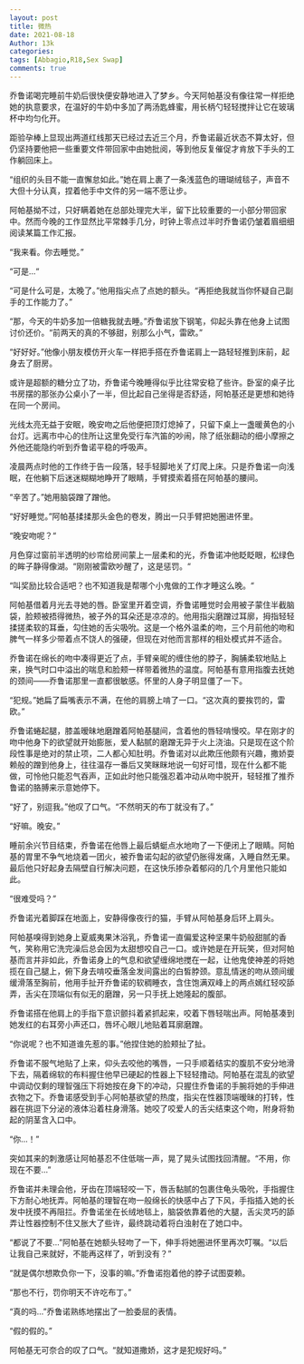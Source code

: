 ```yaml
---
layout: post
title: 微热
date: 2021-08-18
Author: 13k
categories: 
tags: [Abbagio,R18,Sex Swap]
comments: true
---
```


乔鲁诺喝完睡前牛奶后很快便安静地进入了梦乡。今天阿帕基没有像往常一样拒绝她的执意要求，在温好的牛奶中多加了两汤匙蜂蜜，用长柄勺轻轻搅拌让它在玻璃杯中均匀化开。

距验孕棒上显现出两道红线那天已经过去近三个月，乔鲁诺最近状态不算太好，但仍坚持要他把一些重要文件带回家中由她批阅，等到他反复催促才肯放下手头的工作躺回床上。

“组织的头目不能一直懈怠如此。”她在肩上裹了一条浅蓝色的珊瑚绒毯子，声音不大但十分认真，捏着他手中文件的另一端不愿让步。

阿帕基拗不过，只好瞒着她在总部处理完大半，留下比较重要的一小部分带回家中。然而今晚的工作显然比平常棘手几分，时钟上零点过半时乔鲁诺仍皱着眉细细阅读某篇工作汇报。

“我来看。你去睡觉。”

“可是...“

“可是什么可是，太晚了。”他用指尖点了点她的额头。“再拒绝我就当你怀疑自己副手的工作能力了。”

“那，今天的牛奶多加一倍糖我就去睡。”乔鲁诺放下钢笔，仰起头靠在他身上试图讨价还价。“前两天的真的不够甜，别那么小气，雷欧。”

“好好好。”他像小朋友模仿开火车一样把手搭在乔鲁诺肩上一路轻轻推到床前，起身去了厨房。

或许是超额的糖分立了功，乔鲁诺今晚睡得似乎比往常安稳了些许。卧室的桌子比书房摆的那张办公桌小了一半，但比起自己坐得是否舒适，阿帕基还是更想和她待在同一个房间。

光线太亮无益于安眠，晚安吻之后他便把顶灯熄掉了，只留下桌上一盏暖黄色的小台灯。远离市中心的住所让这里免受行车汽笛的吵闹，除了纸张翻动的细小摩擦之外他还能隐约听到乔鲁诺平稳的呼吸声。

凌晨两点时他的工作终于告一段落，轻手轻脚地关了灯爬上床。只是乔鲁诺一向浅眠，在他躺下后迷迷糊糊地睁开了眼睛，手臂摸索着搭在阿帕基的腰间。

“辛苦了。”她用脑袋蹭了蹭他。

“好好睡觉。”阿帕基揉揉那头金色的卷发，腾出一只手臂把她圈进怀里。

“晚安吻呢？“

月色穿过窗前半透明的纱帘给房间蒙上一层柔和的光，乔鲁诺冲他眨眨眼，松绿色的眸子静得像湖。“刚刚被雷欧吵醒了，这是惩罚。“

“叫奖励比较合适吧？也不知道我是帮哪个小鬼做的工作才睡这么晚。“

阿帕基借着月光去寻她的唇。卧室里开着空调，乔鲁诺睡觉时会用被子蒙住半截脑袋，脸颊被捂得微热，被子外的耳朵还是凉凉的。他用指尖磨蹭过耳廓，拇指轻轻揉搓柔软的耳垂，勾住她的舌尖吸吮。这是一个格外温柔的吻，三个月前他的吻和脾气一样多少带着点不饶人的强硬，但现在对他而言那样的相处模式并不适合。

乔鲁诺在绵长的吻中凑得更近了点，手臂亲昵的缠住他的脖子，胸脯柔软地贴上来，换气时口中溢出的喘息和脸颊一样带着微热的温度。阿帕基有意用指腹去抚她的颈间——乔鲁诺那里一直都很敏感。怀里的人身子明显僵了一下。

“犯规。”她扁了扁嘴表示不满，在他的肩膀上啃了一口。“这次真的要挨罚的，雷欧。”

乔鲁诺蜷起腿，膝盖暧昧地磨蹭着阿帕基腿间，含着他的唇轻啃慢咬。早在刚才的吻中他身下的欲望就开始膨胀，爱人黏腻的磨蹭无异于火上浇油。只是现在这个阶段性事是绝对的禁止项，二人都心知肚明。乔鲁诺对以此欺压他颇有兴趣，撒娇耍赖般的蹭到他身上，往往温存一番后又笑眯眯地说一句好可惜，现在什么都不能做，可怜他只能忍气吞声，正如此时他只能强忍着冲动从吻中脱开，轻轻推了推乔鲁诺的胳膊来示意她停下。

“好了，别逗我。”他叹了口气。“不然明天的布丁就没有了。”

“好嘛。晚安。”

睡前余兴节目结束，乔鲁诺在他唇上最后蜻蜓点水地吻了一下便闭上了眼睛。阿帕基的胃里不争气地烧着一团火，被乔鲁诺勾起的欲望仍胀得发痛，入睡自然无果。最后他只好起身去隔壁自行解决问题，在这快乐掺杂着郁闷的几个月里他只能如此。


“很难受吗？”

乔鲁诺光着脚踩在地面上，安静得像夜行的猫，手臂从阿帕基身后环上肩头。

阿帕基嗅得到她身上夏威夷果沐浴乳，乔鲁诺一直偏爱这种坚果牛奶般甜腻的香气，笑称用它洗完澡后总会因为太甜想咬自己一口。或许她是在开玩笑，但对阿帕基而言并非如此，乔鲁诺身上的气息和欲望缠绵地搅在一起，让他鬼使神差的将她揽在自己腿上，俯下身去啃咬垂落金发间露出的白皙脖颈。意乱情迷的吻从颈间缓缓滑落至胸前，他用手扯开乔鲁诺的软稠睡衣，含住饱满双峰上的两点嫣红轻咬舔弄，舌尖在顶端似有似无的磨蹭，另一只手抚上她隆起的腹部。

乔鲁诺搭在他肩上的手指下意识颤抖着紧抓起来，咬着下唇轻喘出声。阿帕基凑到她发红的右耳旁小声还口，唇坏心眼儿地贴着耳廓磨蹭。

“你说呢？也不知道谁先惹的事。”他捏住她的脸颊扯了扯。

乔鲁诺不服气地贴了上来，仰头去咬他的嘴唇，一只手顺着结实的腹肌不安分地滑下去，隔着绵软的布料握住他早已硬起的性器上下轻轻撸动。阿帕基在混乱的欲望中调动仅剩的理智强压下将她按在身下的冲动，只握住乔鲁诺的手腕将她的手伸进衣物之下。乔鲁诺感受到手心阿帕基欲望的热度，指尖在性器顶端暧昧的打转，性器在挑逗下分泌的液体沿着柱身滑落。她咬了咬爱人的舌尖结束这个吻，附身将勃起的阴茎含入口中。

“你...！”

突如其来的刺激感让阿帕基忍不住低喘一声，晃了晃头试图找回清醒。“不用，你现在不要...”

乔鲁诺并未理会他，牙齿在顶端轻咬一下，唇舌黏腻的包裹住龟头吸吮，手指握住下方耐心地抚弄。阿帕基的理智在吻一般绵长的快感中占了下风，手指插入她的长发中抚摸不再阻拦。乔鲁诺坐在长绒地毯上，脑袋依靠着他的大腿，舌尖灵巧的舔弄让性器控制不住又胀大了些许，最终跳动着将白浊射在了她口中。

“都说了不要...”阿帕基在她额头轻吻了一下，伸手将她圈进怀里再次叮嘱。“以后让我自己来就好，不能再这样了，听到没有？”

“就是偶尔想欺负你一下，没事的嘛。”乔鲁诺抱着他的脖子试图耍赖。

“那也不行，罚你明天不许吃布丁。”

“真的吗...”乔鲁诺熟练地摆出了一脸委屈的表情。

“假的假的。”

阿帕基无可奈合的叹了口气。“就知道撒娇，这才是犯规好吗。”


